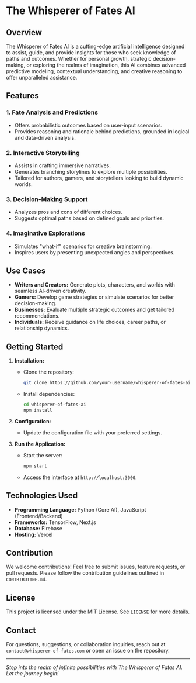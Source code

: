 # The Whisperer of Fates AI

## Overview

The Whisperer of Fates AI is a cutting-edge artificial intelligence designed to assist, guide, and provide insights for those who seek knowledge of paths and outcomes. Whether for personal growth, strategic decision-making, or exploring the realms of imagination, this AI combines advanced predictive modeling, contextual understanding, and creative reasoning to offer unparalleled assistance.

## Features

### 1. **Fate Analysis and Predictions**
   - Offers probabilistic outcomes based on user-input scenarios.
   - Provides reasoning and rationale behind predictions, grounded in logical and data-driven analysis.

### 2. **Interactive Storytelling**
   - Assists in crafting immersive narratives.
   - Generates branching storylines to explore multiple possibilities.
   - Tailored for authors, gamers, and storytellers looking to build dynamic worlds.

### 3. **Decision-Making Support**
   - Analyzes pros and cons of different choices.
   - Suggests optimal paths based on defined goals and priorities.

### 4. **Imaginative Explorations**
   - Simulates "what-if" scenarios for creative brainstorming.
   - Inspires users by presenting unexpected angles and perspectives.

## Use Cases

- **Writers and Creators:** Generate plots, characters, and worlds with seamless AI-driven creativity.
- **Gamers:** Develop game strategies or simulate scenarios for better decision-making.
- **Businesses:** Evaluate multiple strategic outcomes and get tailored recommendations.
- **Individuals:** Receive guidance on life choices, career paths, or relationship dynamics.

## Getting Started

1. **Installation:**
   - Clone the repository:
     ```bash
     git clone https://github.com/your-username/whisperer-of-fates-ai.git
     ```
   - Install dependencies:
     ```bash
     cd whisperer-of-fates-ai
     npm install
     ```

2. **Configuration:**
   - Update the configuration file with your preferred settings.

3. **Run the Application:**
   - Start the server:
     ```bash
     npm start
     ```
   - Access the interface at `http://localhost:3000`.

## Technologies Used

- **Programming Language:** Python (Core AI), JavaScript (Frontend/Backend)
- **Frameworks:** TensorFlow, Next.js
- **Database:** Firebase
- **Hosting:** Vercel

## Contribution

We welcome contributions! Feel free to submit issues, feature requests, or pull requests. Please follow the contribution guidelines outlined in `CONTRIBUTING.md`.

## License

This project is licensed under the MIT License. See `LICENSE` for more details.

## Contact

For questions, suggestions, or collaboration inquiries, reach out at `contact@whisperer-of-fates.com` or open an issue on the repository.

---

*Step into the realm of infinite possibilities with The Whisperer of Fates AI. Let the journey begin!*

